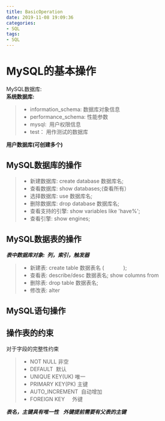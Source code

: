 ```yaml
---
title: BasicOperation
date: 2019-11-08 19:09:36
categories:
- SQL
tags:
- SQL
---
```


# MySQL的基本操作

MySQL数据库:  
**系统数据库:**  
> - information_schema: 数据库对象信息  
> - performance_schema: 性能参数  
> - mysql:  用户权限信息  
> - test：  用作测试的数据库 

**用户数据库(可创建多个)**

## MySQL数据库的操作  
> - 新建数据库:  create database 数据库名;  
> - 查看数据库:  show databases;(查看所有）  
> - 选择数据库:  use 数据库名;  
> - 删除数据库:  drop database 数据库名;
> - 查看支持的引擎:  show variables like 'have%';  
> - 查看引擎:    show engines;

## MySQL数据表的操作  

***表中数据库对象:  列，索引，触发器***  
> - 新建表:  create table 数据表名 (             );  
> - 查看表:  describe/desc 数据表名; show columns from  
> - 删除表:  drop table 数据表名;  
> - 修改表:  alter 













## MySQL语句操作  











## 操作表的约束  
对于字段的完整性约束

> - NOT NULL 非空  
> - DEFAULT  默认  
> - UNIQUE KEY(UK)  唯一  
> - PRIMARY KEY(PK) 主键  
> - AUTO_INCREMENT  自动增加  
> - FOREIGN KEY     外键

***表名，主键具有唯一性***   
***外键提前需要有父表的主键***







